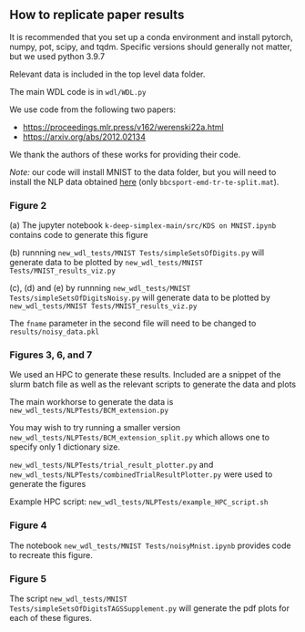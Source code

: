 ## How to replicate paper results

It is recommended that you set up a conda environment and install pytorch, numpy, pot, scipy, and tqdm. Specific versions should generally not matter, but we used python 3.9.7

Relevant data is included in the top level data folder.

The main WDL code is in `wdl/WDL.py`

We use code from the following two papers:
- https://proceedings.mlr.press/v162/werenski22a.html
- https://arxiv.org/abs/2012.02134

We thank the authors of these works for providing their code.

*Note:* our code will install MNIST to the data folder, but you will need to install the NLP data obtained [here](https://www.dropbox.com/sh/nf532hddgdt68ix/AABGLUiPRyXv6UL2YAcHmAFqa?dl=0) (only `bbcsport-emd-tr-te-split.mat`).

### Figure 2

(a) The jupyter notebook `k-deep-simplex-main/src/KDS on MNIST.ipynb` contains code to generate this figure

(b) runnning `new_wdl_tests/MNIST Tests/simpleSetsOfDigits.py` will generate data to be plotted by `new_wdl_tests/MNIST Tests/MNIST_results_viz.py`

(c), (d) and (e) by runnning `new_wdl_tests/MNIST Tests/simpleSetsOfDigitsNoisy.py` will generate data to be plotted by `new_wdl_tests/MNIST Tests/MNIST_results_viz.py`

The `fname` parameter in the second file will need to be changed to `results/noisy_data.pkl`


### Figures 3, 6, and 7

We used an HPC to generate these results. Included are a snippet of the slurm batch file as well as the relevant scripts to generate the data and plots

The main workhorse to generate the data is `new_wdl_tests/NLPTests/BCM_extension.py`

You may wish to try running a smaller version `new_wdl_tests/NLPTests/BCM_extension_split.py` which allows one to specify only 1 dictionary size. 

`new_wdl_tests/NLPTests/trial_result_plotter.py` and `new_wdl_tests/NLPTests/combinedTrialResultPlotter.py` were used to generate the figures


Example HPC script: `new_wdl_tests/NLPTests/example_HPC_script.sh`

### Figure 4
The notebook `new_wdl_tests/MNIST Tests/noisyMnist.ipynb` provides code to recreate this figure. 

### Figure 5

The script `new_wdl_tests/MNIST Tests/simpleSetsOfDigitsTAGSSupplement.py` will generate the pdf plots for each of these figures. 